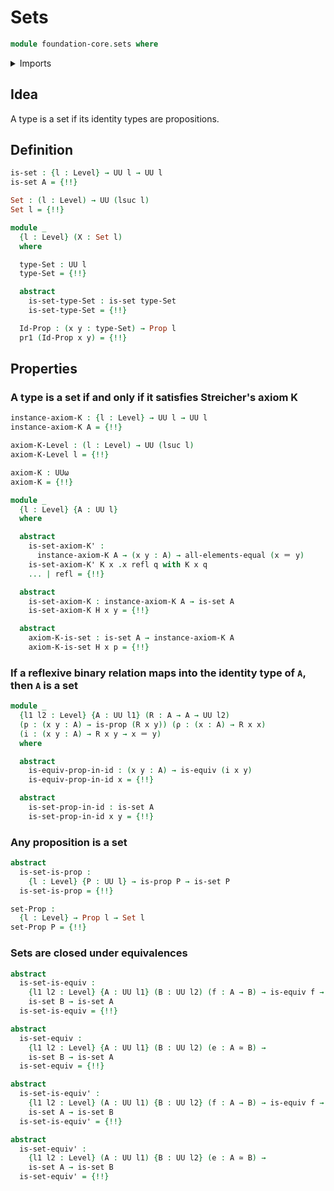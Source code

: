 # Sets

```agda
module foundation-core.sets where
```

<details><summary>Imports</summary>

```agda
open import foundation.dependent-pair-types
open import foundation.fundamental-theorem-of-identity-types
open import foundation.universe-levels

open import foundation-core.contractible-types
open import foundation-core.equivalences
open import foundation-core.identity-types
open import foundation-core.propositions
open import foundation-core.truncated-types
open import foundation-core.truncation-levels
```

</details>

## Idea

A type is a set if its identity types are propositions.

## Definition

```agda
is-set : {l : Level} → UU l → UU l
is-set A = {!!}

Set : (l : Level) → UU (lsuc l)
Set l = {!!}

module _
  {l : Level} (X : Set l)
  where

  type-Set : UU l
  type-Set = {!!}

  abstract
    is-set-type-Set : is-set type-Set
    is-set-type-Set = {!!}

  Id-Prop : (x y : type-Set) → Prop l
  pr1 (Id-Prop x y) = {!!}
```

## Properties

### A type is a set if and only if it satisfies Streicher's axiom K

```agda
instance-axiom-K : {l : Level} → UU l → UU l
instance-axiom-K A = {!!}

axiom-K-Level : (l : Level) → UU (lsuc l)
axiom-K-Level l = {!!}

axiom-K : UUω
axiom-K = {!!}

module _
  {l : Level} {A : UU l}
  where

  abstract
    is-set-axiom-K' :
      instance-axiom-K A → (x y : A) → all-elements-equal (x ＝ y)
    is-set-axiom-K' K x .x refl q with K x q
    ... | refl = {!!}

  abstract
    is-set-axiom-K : instance-axiom-K A → is-set A
    is-set-axiom-K H x y = {!!}

  abstract
    axiom-K-is-set : is-set A → instance-axiom-K A
    axiom-K-is-set H x p = {!!}
```

### If a reflexive binary relation maps into the identity type of `A`, then `A` is a set

```agda
module _
  {l1 l2 : Level} {A : UU l1} (R : A → A → UU l2)
  (p : (x y : A) → is-prop (R x y)) (ρ : (x : A) → R x x)
  (i : (x y : A) → R x y → x ＝ y)
  where

  abstract
    is-equiv-prop-in-id : (x y : A) → is-equiv (i x y)
    is-equiv-prop-in-id x = {!!}

  abstract
    is-set-prop-in-id : is-set A
    is-set-prop-in-id x y = {!!}
```

### Any proposition is a set

```agda
abstract
  is-set-is-prop :
    {l : Level} {P : UU l} → is-prop P → is-set P
  is-set-is-prop = {!!}

set-Prop :
  {l : Level} → Prop l → Set l
set-Prop P = {!!}
```

### Sets are closed under equivalences

```agda
abstract
  is-set-is-equiv :
    {l1 l2 : Level} {A : UU l1} (B : UU l2) (f : A → B) → is-equiv f →
    is-set B → is-set A
  is-set-is-equiv = {!!}

abstract
  is-set-equiv :
    {l1 l2 : Level} {A : UU l1} (B : UU l2) (e : A ≃ B) →
    is-set B → is-set A
  is-set-equiv = {!!}

abstract
  is-set-is-equiv' :
    {l1 l2 : Level} (A : UU l1) {B : UU l2} (f : A → B) → is-equiv f →
    is-set A → is-set B
  is-set-is-equiv' = {!!}

abstract
  is-set-equiv' :
    {l1 l2 : Level} (A : UU l1) {B : UU l2} (e : A ≃ B) →
    is-set A → is-set B
  is-set-equiv' = {!!}
```
